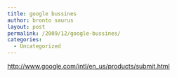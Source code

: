 ```yaml
---
title: google bussines
author: bronto saurus
layout: post
permalink: /2009/12/google-bussines/
categories:
  - Uncategorized
---
```

<http://www.google.com/intl/en_us/products/submit.html>